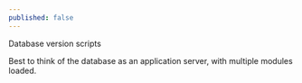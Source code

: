 ```yaml
---
published: false
---
```

Database version scripts

Best to think of the database as an application server, with multiple modules loaded.
